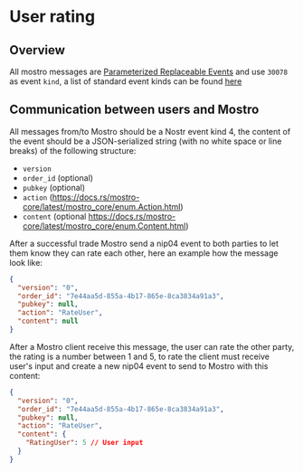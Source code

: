 # User rating

## Overview

All mostro messages are [Parameterized Replaceable Events](https://github.com/nostr-protocol/nips/blob/master/01.md#kinds) and use `30078` as event `kind`, a list of standard event kinds can be found [here](https://github.com/nostr-protocol/nips#event-kinds)

## Communication between users and Mostro

All messages from/to Mostro should be a Nostr event kind 4, the content of the event should be a JSON-serialized string (with no white space or line breaks) of the following structure:

- `version`
- `order_id` (optional)
- `pubkey` (optional)
- `action` (https://docs.rs/mostro-core/latest/mostro_core/enum.Action.html)
- `content` (optional https://docs.rs/mostro-core/latest/mostro_core/enum.Content.html)

After a successful trade Mostro send a nip04 event to both parties to let them know they can rate each other, here an example how the message look like:

```json
{
  "version": "0",
  "order_id": "7e44aa5d-855a-4b17-865e-8ca3834a91a3",
  "pubkey": null,
  "action": "RateUser",
  "content": null
}
```

After a Mostro client receive this message, the user can rate the other party, the rating is a number between 1 and 5, to rate the client must receive user's input and create a new nip04 event to send to Mostro with this content:

```json
{
  "version": "0",
  "order_id": "7e44aa5d-855a-4b17-865e-8ca3834a91a3",
  "pubkey": null,
  "action": "RateUser",
  "content": {
    "RatingUser": 5 // User input
  }
}
```
